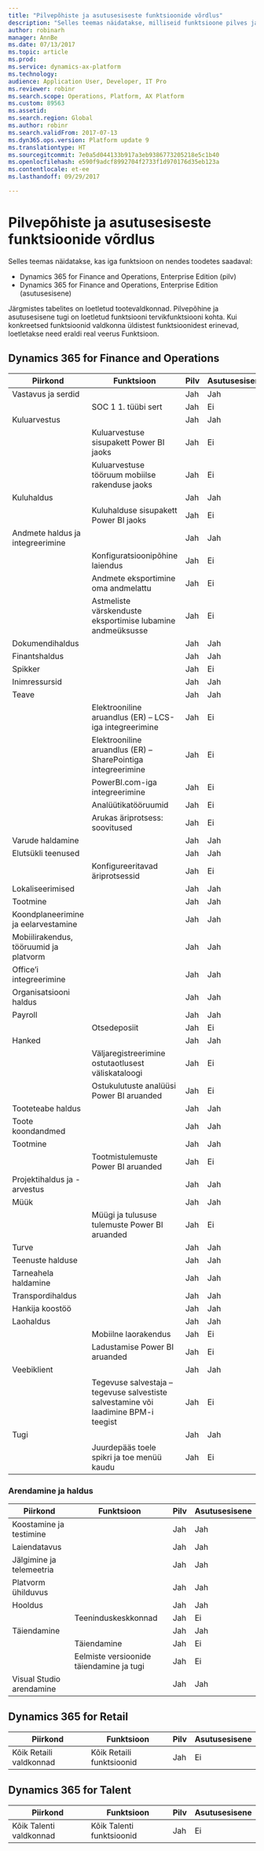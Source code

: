 ```yaml
---
title: "Pilvepõhiste ja asutusesiseste funktsioonide võrdlus"
description: "Selles teemas näidatakse, milliseid funktsioone pilves ja asutusesiseses versioonis toetatakse."
author: robinarh
manager: AnnBe
ms.date: 07/13/2017
ms.topic: article
ms.prod: 
ms.service: dynamics-ax-platform
ms.technology: 
audience: Application User, Developer, IT Pro
ms.reviewer: robinr
ms.search.scope: Operations, Platform, AX Platform
ms.custom: 89563
ms.assetid: 
ms.search.region: Global
ms.author: robinr
ms.search.validFrom: 2017-07-13
ms.dyn365.ops.version: Platform update 9
ms.translationtype: HT
ms.sourcegitcommit: 7e0a5d044133b917a3eb9386773205218e5c1b40
ms.openlocfilehash: e590f9adcf8992704f2733f1d970176d35eb123a
ms.contentlocale: et-ee
ms.lasthandoff: 09/29/2017

---
```


# <a name="cloud-and-on-premises-feature-comparison"></a>Pilvepõhiste ja asutusesiseste funktsioonide võrdlus

Selles teemas näidatakse, kas iga funktsioon on nendes toodetes saadaval:

+ Dynamics 365 for Finance and Operations, Enterprise Edition (pilv)
+ Dynamics 365 for Finance and Operations, Enterprise Edition (asutusesisene)

Järgmistes tabelites on loetletud tootevaldkonnad. Pilvepõhine ja asutusesisene tugi on loetletud funktsiooni tervikfunktsiooni kohta. Kui konkreetsed funktsioonid valdkonna üldistest funktsioonidest erinevad, loetletakse need eraldi real veerus Funktsioon.

## <a name="dynamics-365-for-finance-and-operations"></a>Dynamics 365 for Finance and Operations

| Piirkond | Funktsioon | Pilv | Asutusesisene|
|---|---|---|---|
| Vastavus ja serdid | | Jah | Jah |
| | SOC 1 1. tüübi sert| Jah | Ei |
| Kuluarvestus | | Jah | Jah |
| | Kuluarvestuse sisupakett Power BI jaoks| Jah | Ei |
| | Kuluarvestuse tööruum mobiilse rakenduse jaoks| Jah | Ei |
| Kuluhaldus| | Jah | Jah |
| | Kuluhalduse sisupakett Power BI jaoks | Jah | Ei |
| Andmete haldus ja integreerimine| | Jah | Jah |
| | Konfiguratsioonipõhine laiendus| Jah | Ei |
| | Andmete eksportimine oma andmelattu| Jah | Ei |
| | Astmeliste värskenduste eksportimise lubamine andmeüksusse | Jah | Ei |
| Dokumendihaldus| | Jah| Jah |
| Finantshaldus|  | Jah | Jah |
| Spikker| | Jah | Ei |
| Inimressursid | | Jah | Jah |
| Teave| | Jah | Jah |
| | Elektrooniline aruandlus (ER) – LCS-iga integreerimine | Jah | Ei|
| | Elektrooniline aruandlus (ER) – SharePointiga integreerimine | Jah | Ei|
| | PowerBI.com-iga integreerimine| Jah | Ei |
| | Analüütikatööruumid | Jah | Ei |
| | Arukas äriprotsess: soovitused| Jah | Ei |
| Varude haldamine| | Jah | Jah |
| Elutsükli teenused| | Jah | Jah |
| | Konfigureeritavad äriprotsessid | Jah | Ei |
| Lokaliseerimised| | Jah | Jah |
| Tootmine| | Jah | Jah |
| Koondplaneerimine ja eelarvestamine| | Jah | Jah |
| Mobiilirakendus, tööruumid ja platvorm  | | Jah | Jah |
| Office’i integreerimine| | Jah | Jah |
| Organisatsiooni haldus | | Jah | Jah |
| Payroll|  | Jah | Jah |
| | Otsedeposiit| Jah | Ei |
| Hanked| | Jah | Jah |
| | Väljaregistreerimine ostutaotlusest väliskataloogi| Jah | Ei |
| | Ostukulutuste analüüsi Power BI aruanded| Jah | Ei |
| Tooteteabe haldus | | Jah | Jah |
| Toote koondandmed| | Jah | Jah|
| Tootmine | | Jah | Jah |
| | Tootmistulemuste Power BI aruanded| Jah | Ei |
| Projektihaldus ja -arvestus|  | Jah | Jah |
| Müük| | Jah | Jah |
| | Müügi ja tulususe tulemuste Power BI aruanded| Jah | Ei |
| Turve | | Jah | Jah |
| Teenuste halduse| | Jah | Jah |
| Tarneahela haldamine| | Jah | Jah |
| Transpordihaldus| | Jah | Jah |
| Hankija koostöö| | Jah | Jah|
| Laohaldus| | Jah | Jah |
| | Mobiilne laorakendus| Jah | Ei |
| | Ladustamise Power BI aruanded| Jah | Ei |
| Veebiklient | | Jah | Jah |
| | Tegevuse salvestaja – tegevuse salvestiste salvestamine või laadimine BPM-i teegist| Jah | Ei |
| Tugi | | Jah | Jah |
| | Juurdepääs toele spikri ja toe menüü kaudu| Jah | Ei |

### <a name="development-and-administration"></a>Arendamine ja haldus

| Piirkond | Funktsioon | Pilv | Asutusesisene|
|---|---|---|---|
| Koostamine ja testimine | | Jah | Jah |
| Laiendatavus|  | Jah | Jah |
| Jälgimine ja telemeetria  || Jah | Jah |
| Platvorm ühilduvus  || Jah | Jah |
| Hooldus | | Jah | Jah |
| | Teeninduskeskkonnad | Jah | Ei |
| Täiendamine | | Jah | Jah |
| | Täiendamine | Jah | Ei |
| | Eelmiste versioonide täiendamine ja tugi | Jah | Ei |
| Visual Studio arendamine |  | Jah | Jah |


## <a name="dynamics-365-for-retail"></a>Dynamics 365 for Retail 

| Piirkond | Funktsioon | Pilv | Asutusesisene|
|---|---|---|---|
| Kõik Retaili valdkonnad | Kõik Retaili funktsioonid | Jah | Ei |

## <a name="dynamics-365-for-talent"></a>Dynamics 365 for Talent

| Piirkond | Funktsioon | Pilv | Asutusesisene|
|---|---|---|---|
| Kõik Talenti valdkonnad | Kõik Talenti funktsioonid | Jah | Ei |




